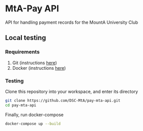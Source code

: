 # MtA-Pay API
API for handling payment records for the MountA University Club

## Local testing
### Requirements
1. Git (instructions [here](https://git-scm.com/book/en/v2/Getting-Started-Installing-Git "Git Installation Guide"))
2. Docker (instructions [here](https://docs.docker.com/v17.09/engine/installation/ "Docker Installation Guide"))

### Testing
Clone this repository into your workspace, and enter its directory
```bash
git clone https://github.com/DSC-MtA/pay-mta-api.git
cd pay-mta-api
```

Finally, run docker-compose
```bash
docker-compose up --build
```